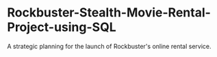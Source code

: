 # Rockbuster-Stealth-Movie-Rental-Project-using-SQL
A strategic planning for the launch of Rockbuster's online rental service.
